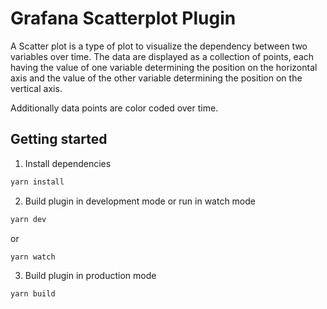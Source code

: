 # Grafana Scatterplot Plugin

A Scatter plot is a type of plot to visualize the dependency between two variables over time. The data are displayed as a collection of points, 
each having the value of one variable determining the position on the horizontal axis and the value of the other variable determining the position on the vertical axis.

Additionally data points are color coded over time.

## Getting started
1. Install dependencies
```BASH
yarn install
```
2. Build plugin in development mode or run in watch mode
```BASH
yarn dev
```
or
```BASH
yarn watch
```
3. Build plugin in production mode
```BASH
yarn build
```
